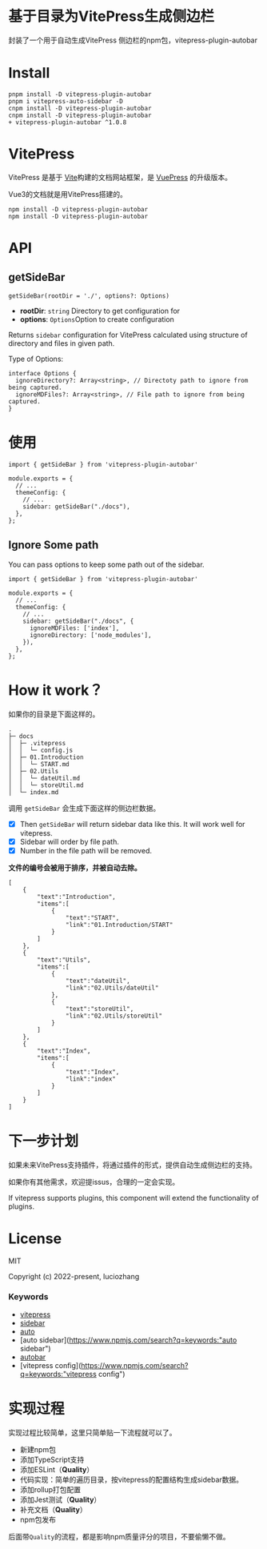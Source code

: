 # 基于目录为VitePress生成侧边栏



封装了一个用于自动生成VitePress 侧边栏的npm包，vitepress-plugin-autobar

# Install

```
pnpm install -D vitepress-plugin-autobar
pnpm i vitepress-auto-sidebar -D
cnpm install -D vitepress-plugin-autobar
cnpm install -D vitepress-plugin-autobar
+ vitepress-plugin-autobar ^1.0.8
```

# VitePress

VitePress 是基于 [Vite](https://link.juejin.cn/?target=https%3A%2F%2Fgithub.com%2Fvitejs%2Fvite)构建的文档网站框架，是 [VuePress](https://link.juejin.cn/?target=https%3A%2F%2Fvuepress.vuejs.org%2F) 的升级版本。

Vue3的文档就是用VitePress搭建的。

~~~text
npm install -D vitepress-plugin-autobar
npm install -D vitepress-plugin-autobar
~~~

# API

## getSideBar

```
getSideBar(rootDir = './', options?: Options)
```

- **rootDir**: `string` Directory to get configuration for
- **options**: `Options`Option to create configuration

Returns `sidebar` configuration for VitePress calculated using structure of directory and files in given path.

Type of Options:

```
interface Options {
  ignoreDirectory?: Array<string>, // Directoty path to ignore from being captured.
  ignoreMDFiles?: Array<string>, // File path to ignore from being captured.
}
```

# 使用

```
import { getSideBar } from 'vitepress-plugin-autobar'

module.exports = {
  // ...
  themeConfig: {
    // ...
    sidebar: getSideBar("./docs"),
  },
};

```



## Ignore Some path

You can pass options to keep some path out of the sidebar.

```
import { getSideBar } from 'vitepress-plugin-autobar'

module.exports = {
  // ...
  themeConfig: {
    // ...
    sidebar: getSideBar("./docs", {
      ignoreMDFiles: ['index'],
      ignoreDirectory: ['node_modules'],
    }),
  },
};
```





# How it work？

如果你的目录是下面这样的。

```
.
├─ docs
│  ├─ .vitepress
│  │  └─ config.js
│  ├─ 01.Introduction
│  │  └─ START.md
│  ├─ 02.Utils
│  │  └─ dateUtil.md
│  │  └─ storeUtil.md
│  └─ index.md

```

调用 `getSideBar` 会生成下面这样的侧边栏数据。

- [x] Then `getSideBar` will return sidebar data like this. It will work well for vitepress.
- [x] Sidebar will order by file path.
- [x] Number in the file path will be removed.

**文件的编号会被用于排序，并被自动去除。**

```
[
    {
        "text":"Introduction",
        "items":[
            {
                "text":"START",
                "link":"01.Introduction/START"
            }
        ]
    },
    {
        "text":"Utils",
        "items":[
            {
                "text":"dateUtil",
                "link":"02.Utils/dateUtil"
            },
            {
                "text":"storeUtil",
                "link":"02.Utils/storeUtil"
            }
        ]
    },
    {
        "text":"Index",
        "items":[
            {
                "text":"Index",
                "link":"index"
            }
        ]
    }
]

```

# 下一步计划

如果未来VitePress支持插件，将通过插件的形式，提供自动生成侧边栏的支持。

如果你有其他需求，欢迎提issus，合理的一定会实现。

If vitepress supports plugins, this component will extend the functionality of plugins.

# License

MIT

Copyright (c) 2022-present, luciozhang

### Keywords

- [vitepress](https://www.npmjs.com/search?q=keywords:vitepress)
- [sidebar](https://www.npmjs.com/search?q=keywords:sidebar)
- [auto](https://www.npmjs.com/search?q=keywords:auto)
- [auto sidebar](https://www.npmjs.com/search?q=keywords:"auto sidebar")
- [autobar](https://www.npmjs.com/search?q=keywords:autobar)
- [vitepress config](https://www.npmjs.com/search?q=keywords:"vitepress config")

# 实现过程

实现过程比较简单，这里只简单贴一下流程就可以了。

- 新建npm包
- 添加TypeScript支持
- 添加ESLint（**Quality**）
- 代码实现：简单的遍历目录，按vitepress的配置结构生成sidebar数据。
- 添加rollup打包配置
- 添加Jest测试（**Quality**）
- 补充文档（**Quality**）
- npm包发布

后面带`Quality`的流程，都是影响npm质量评分的项目，不要偷懒不做。


